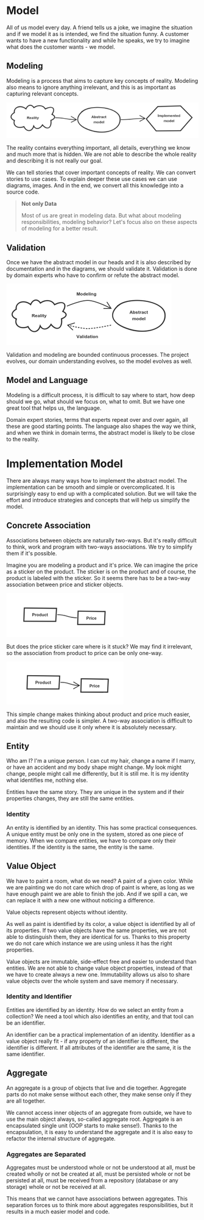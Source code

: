 # Model

All of us model every day.
A friend tells us a joke, we imagine the situation and if we model it as is intended, we find the situation funny.
A customer wants to have a new functionality and while he speaks, we try to imagine what does the customer wants - we model.

## Modeling

Modeling is a process that aims to capture key concepts of reality.
Modeling also means to ignore anything irrelevant, and this is as important as capturing relevant concepts.

![unshaped reality converted to shaped abstract model converted to concrete implementation model](modelling.png)

The reality contains everything important, all details, everything we know and much more that is hidden.
We are not able to describe the whole reality and describing it is not really our goal.

We can tell stories that cover important concepts of reality.
We can convert stories to use cases.
To explain deeper these use cases we can use diagrams, images.
And in the end, we convert all this knowledge into a source code.

> **Not only Data**
> 
> Most of us are great in modeling data. But what about modeling responsibilities, modeling behavior? Let's focus also on these aspects of modeling for a better result.

## Validation

Once we have the abstract model in our heads and it is also described by documentation and in the diagrams, we should validate it.
Validation is done by domain experts who have to confirm or refute the abstract model.

![reality is modeled by abstract model and abstract model is validated by reality](validation.png)

Validation and modeling are bounded continuous processes.
The project evolves, our domain understanding evolves, so the model evolves as well.

## Model and Language

Modeling is a difficult process, it is difficult to say where to start, how deep should we go, what should we focus on, what to omit.
But we have one great tool that helps us, the language.

Domain expert stories, terms that experts repeat over and over again, all these are good starting points.
The language also shapes the way we think, and when we think in domain terms, the abstract model is likely to be close to the reality.

# Implementation Model

There are always many ways how to implement the abstract model.
The implementation can be smooth and simple or overcomplicated. It is surprisingly easy to end up with a complicated solution.
But we will take the effort and introduce strategies and concepts that will help us simplify the model.

## Concrete Association

Associations between objects are naturally two-ways. But it's really difficult to think, work and program with two-ways associations. We try to simplify them if it's possible.

Imagine you are modeling a product and it's price. We can imagine the price as a sticker on the product. The sticker is on the product and of course, the product is labeled with the sticker. So it seems there has to be a two-way association between price and sticker objects.

![product is in two-way association with price](two-way.png)

But does the price sticker care where is it stuck? We may find it irrelevant, so the association from product to price can be only one-way.

![product is in one-way association with price](single-way.png)

This simple change makes thinking about product and price much easier, and also the resulting code is simpler.
A two-way association is difficult to maintain and we should use it only where it is absolutely necessary.

## Entity

Who am I? I'm a unique person.
I can cut my hair, change a name if I marry, or have an accident and my body shape might change.
My look might change, people might call me differently, but it is still me.
It is my identity what identifies me, nothing else.

Entities have the same story.
They are unique in the system and if their properties changes, they are still the same entities.

### Identity

An entity is identified by an identity.
This has some practical consequences.
A unique entity must be only one in the system, stored as one piece of memory.
When we compare entities, we have to compare only their identities.
If the identity is the same, the entity is the same.

## Value Object

We have to paint a room, what do we need?
A paint of a given color.
While we are painting we do not care which drop of paint is where, as long as we have enough paint we are able to finish the job.
And if we spill a can, we can replace it with a new one without noticing a difference.

Value objects represent objects without identity.

As well as paint is identified by its color, a value object is identified by all of its properties.
If two value objects have the same properties, we are not able to distinguish them, they are identical for us.
Thanks to this property we do not care which instance we are using unless it has the right properties.

Value objects are immutable, side-effect free and easier to understand than entities.
We are not able to change value object properties, instead of that we have to create always a new one.
Immutability allows us also to share value objects over the whole system and save memory if necessary.

### Identity and Identifier

Entities are identified by an identity.
How do we select an entity from a collection?
We need a tool which also identifies an entity, and that tool can be an identifier.

An identifier can be a practical implementation of an identity.
Identifier as a value object really fit - if any property of an identifier is different, the identifier is different.
If all attributes of the identifier are the same, it is the same identifier.

## Aggregate

An aggregate is a group of objects that live and die together.
Aggregate parts do not make sense without each other, they make sense only if they are all together.

We cannot access inner objects of an aggregate from outside, we have to use the main object always, so-called aggregate root.
Aggregate is an encapsulated single unit (OOP starts to make sense!).
Thanks to the encapsulation, it is easy to understand the aggregate and it is also easy to refactor the internal structure of aggregate.

### Aggregates are Separated

Aggregates must be understood whole or not be understood at all, must be created wholly or not be created at all, must be persisted whole or not be persisted at all, must be received from a repository (database or any storage) whole or not be received at all.

This means that we cannot have associations between aggregates.
This separation forces us to think more about aggregates responsibilities, but it results in a much easier model and code.
